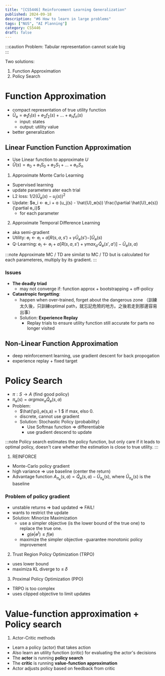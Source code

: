 ```yaml
---
title: "[CS5446] Reinforcement Learning Generalization"
published: 2024-09-18
description: "#6 How to learn in large problems"
tags: ["NUS", "AI Planning"]
category: CS5446
draft: false
---
```


:::caution
Problem: Tabular representation cannot scale big  
:::

Two solutions:
1. Function Approximation
2. Policy Search

# Function Approximation
- compact representation of true utility function
- $\hat{U}_ɵ = ɵ_1f_1(s) + ɵ_2f_2(s) + ... + ɵ_nf_n(s)$
    - input: states
    - output: utility value
- better generalization

## Linear Function Function Approximation
- Use Linear function to approximate $U$
- $\hat{U}(s) = ɵ_0 + ɵ_1S_0 + ɵ_2S_1 + ... + ɵ_nS_n$

1. Approximate Monte Carlo Learning
- Supervised learning
- update parameters ater each trial
- L2 loss: $1/2 (\hat{U}_ɵ(s)- u_j(s))^2$
- Update:  $ɵ_i ← ɵ_i + ɑ (u_j(s) - \hat{U}_ɵ(s)) \frac{\partial \hat{U}_ɵ(s)}{\partial ɵ_i}$
    - for each parameter

2. Approximate Temporal Difference Learning
- aka semi-gradient
- Utility: $ɵ_i ← ɵ_i + ɑ [R(s,a,s') + γ \hat{U}_ɵ(s') - ]\hat{U}_ɵ(s)$
- Q-Learning: $ɵ_i ← ɵ_i + ɑ [R(s,a,s') + γ max_{a'} \hat{Q}_ɵ(s', a')] - \hat{U}_ɵ(s,a)$

:::note
Approximate MC / TD are similat to MC / TD but is calculated for each parameteres, multiply by its gradient.
:::

### Issues
- **The deadly triad**
    - may not converge if: function approx + bootstrapping + off-policy
- **Catastropic forgetting**:
    - happen when over-trained, forget about the dangerous zone （訓練太久後，只訓練optimal path，就忘記危險的地方。之後若走到那邊容易出事）
    - Solution: **Experience Replay**
        - Replay trials to ensure utility function still accurate for parts no longer visited
## Non-Linear Function Approximation
- deep reinforcement learning, use gradient descent for back propogation
- experience replay + fixed target

# Policy Search
- $\pi: S → A$ (find good policy)
- $\pi_ɵ(s) = argmax_a \hat{Q}_ɵ(s,a)$
- Problem:
    - $\hat{\pi}_ɵ(s,a) = 1 $ if max, elso 0.
    - discrete, cannot use gradient
    - Solution: Stochastic Policy (probability)
        - Use Softmax function => differentiable
        - use gradient descend to update

:::note
Policy search estimates the policy function, but only care if it leads to optimal policy, doesn't care whether the estimation is close to true utility.
:::

1. REINFORCE
- Monte-Carlo policy gradient
- high variance => use baseline (center the return)
- Advantage function $A_{\pi_ɵ}(s,a) = \hat{Q}_ɵ(s,a) - \hat{U}_{\pi_ɵ}(s)$, where $\hat{U}_{\pi_ɵ}(s)$ is the baseline

### Problem of policy gradient
- unstable returns => bad updated => FAIL!
- wants to restrict the update
- Solution: Minorize Maximization
    - use a simpler objective (is the lower bound of the true one) to replace the true one.
        - $g(ɵ|ɵ^t) ≤ f(ɵ)$
    - maximize the simpler objective
    -guarantee monotonic policy improvement

2. Trust Region Policy Optimization (TRPO)
- uses lower bound
- maximiza KL diverge to ≤ 𝛿

3. Proximal Policy Optimization (PPO)
- TRPO is too complex
- uses clipped objective to limit updates

# Value-function approximation + Policy search
1. Actor-Critic methods
- Learn a policy (actor) that takes action
- Also learn an utility function (critic) for evaluating the actor's decisions
- The **actor** is running **policy search**
- The **critic** is running **value-function approximation**
- Actor adjusts policy based on feedback from critic


